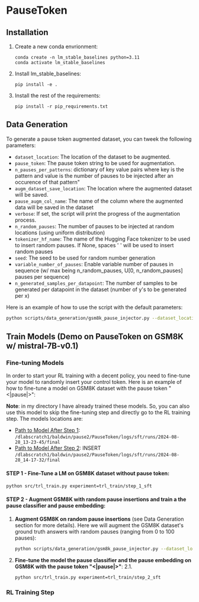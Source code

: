 # PauseToken

## Installation

1. Create a new conda envrionment:
    ```
    conda create -n lm_stable_baselines python=3.11
    conda activate lm_stable_baselines
    ````

2. Install lm_stable_baselines:
    ```
    pip install -e .  
    ```
3. Install the rest of the requirements:
    ```
    pip install -r pip_requirements.txt
    ```

<!-- 2. Installing pytorch. I haven't found a version that works for both on runai and on iccluster 🥲 (something with the `trl` library causes problems)so here's my solution:
    - **If you're on Runai**, install the following requirements for torch:
        ```
        pip install -r runai_torch_requirements.txt
        ```
    - **If you're on the iccluster**, install the following requirements for torch:
        ```
        pip install -r torch_requirements.txt
        ``` -->
<!-- 3. Install the rest of the requirements:
    ```
    pip install -r pip_requirements.txt
    ``` -->


## Data Generation

To generate a pause token augmented dataset, you can tweek the following parameters:

- `dataset_location`: The location of the dataset to be augmented.
- `pause_token`: The pause token string to be used for augmentation.
- `n_pauses_per_patterns`:  dictionary of key value pairs where key is the pattern and value is the number of pauses to be injected after an occurence of that pattern"
- `augm_dataset_save_location`: The location where the augmented dataset will be saved.
- `pause_augm_col_name`: The name of the column where the augmented data will be saved in the dataset
- `verbose`: If set, the script will print the progress of the augmentation process.
- `n_random_pauses`: The number of pauses to be injected at random locations (using uniform distribution)
- `tokenizer_hf_name`: The name of the Hugging Face tokenizer to be used to insert random pauses. If None, spaces ' ' will be used to insert random pauses
- `seed`: The seed to be used for random number generation
- `variable_number_of_pauses`: Enable variable number of pauses in sequence (w/ max being n_random_pauses, U[0, n_random_pauses] pauses per sequence)
- `n_generated_samples_per_datapoint`: The number of samples to be generated per datapoint in the dataset (number of y's to be generated per x)

Here is an example of how to use the script with the default parameters:
```bash
python scripts/data_generation/gsm8k_pause_injector.py --dataset_location data/gsm8k_jsonl/gsm8k --pause_token "<|pause|>" --n_pauses_per_patterns '{}' --augm_dataset_save_location data/gsm8k_json/gsm8k_variable_random_pauses --pause_augm_col_name "answer" --verbose --n_random_pauses 100 --tokenizer_hf_name "/dlabscratch1/public/llm_weights/llm_hub/Mistral-7B-v0.1/" --variable_number_of_pauses --n_generated_samples_per_datapoint 1 --verbose --seed 42
```

## Train Models (Demo on PauseToken on GSM8K w/ mistral-7B-v0.1)

### Fine-tuning Models

In order to start your RL training with a decent policy, you need to fine-tune your model to randomly insert your control token. Here is an example of how to fine-tune a model on GSM8K dataset with the pause token "<|pause|>":

**Note**: in my directory I have already trained these models. So, you can also use this model to skip the fine-tuning step and directly go to the RL training step. The models locations are:
- <u>Path to Model After Step 1</u>: `/dlabscratch1/baldwin/pause2/PauseToken/logs/sft/runs/2024-08-28_13-23-45/final`
- <u>Path to Model After Step 2</u>: INSERT `/dlabscratch1/baldwin/pause2/PauseToken/logs/sft/runs/2024-08-28_14-17-32/final`
<!-- - <u>Path to Model After Step 3</u>: INSERT `TODO: INSERT PATH HERE` -->

#### STEP 1 - Fine-Tune a LM on GSM8K dataset without pause token:
```bash
python src/trl_train.py experiment=trl_train/step_1_sft
```

#### STEP 2 - Augment GSM8K with random pause insertions and train a the pause classifier and pause embedding:
1. **Augment GSM8K on random pause insertions** (see Data Generation section for more details). Here we will augment the GSM8K dataset's ground truth answers with random pauses (ranging from 0 to 100 pauses):
    ```bash
    python scripts/data_generation/gsm8k_pause_injector.py --dataset_location data/gsm8k_jsonl/gsm8k --pause_token "<|pause|>" --n_pauses_per_patterns '{}' --augm_dataset_save_location data/gsm8k_json/gsm8k_variable_random_pauses --pause_augm_col_name "answer" --verbose --n_random_pauses 20 --tokenizer_hf_name "/dlabscratch1/public/llm_weights/llm_hub/Mistral-7B-v0.1/" --variable_number_of_pauses --n_generated_samples_per_datapoint 5 --verbose --seed 42
    ```
2. **Fine-tune the model the pause classifier and the pause embedding on GSM8K with the pause token "<|pause|>"**:
2.1. 

    ```bash 
    python src/trl_train.py experiment=trl_train/step_2_sft
    ```
<!-- 
#### STEP 3 - Fine-Tune both the LM and pauseon GSM8K with pause token "<|pause|>":
```bash -->

### RL Training Step

